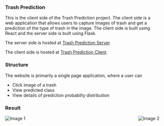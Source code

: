 ### Trash Prediction

This is the client side of the Trash Prediction project. The client side is a web application that allows users to capture images of trash and get a prediction of the type of trash in the image. The client side is built using React and the server side is built using Flask. 

The server side is hosted at [Trash Prediction Server](https://trash-prediction-server.onrender.com/).

The client side is hosted at [Trash Prediction Client](https://trash-prediction.vercel.app/).

### Structure

The website is primarily a single page application, where a user can 

- Click image of a trash
- View predicted class
- View details of prediction probabilty distribution

### Result

<div style="display: flex; justify-content: space-between;">
  <img src="https://github.com/marufbinsalim/trash-prediction-client/assets/161325766/a920b485-b798-45c3-8d76-511162ea9104" alt="Image 1" style="max-width: 45%;" />
  <img src="https://github.com/marufbinsalim/trash-prediction-client/assets/161325766/3318ede7-f82e-4eda-ab89-545b73eebda6" alt="Image 2" style="max-width: 45%;" />
</div>

